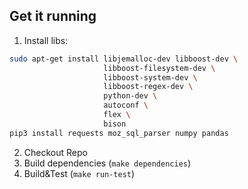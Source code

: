## Get it running

1. Install libs:
```bash
sudo apt-get install libjemalloc-dev libboost-dev \
                     libboost-filesystem-dev \
                     libboost-system-dev \
                     libboost-regex-dev \
                     python-dev \
                     autoconf \
                     flex \
                     bison
pip3 install requests moz_sql_parser numpy pandas
```
2. Checkout Repo
3. Build dependencies (`make dependencies`)
4. Build&Test (`make run-test`)
